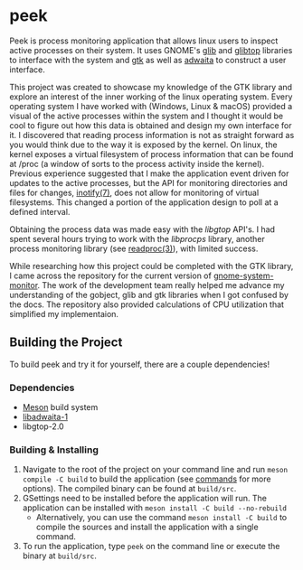 # peek

Peek is process monitoring application that allows linux users to inspect active processes on their system. It uses GNOME's [glib](https://github.com/GNOME/glib) and [glibtop](https://github.com/GNOME/libgtop) libraries to interface with the system and [gtk](https://github.com/GNOME/gtk) as well as [adwaita](https://gnome.pages.gitlab.gnome.org/libadwaita/doc/main/index.html) to construct a user interface.

This project was created to showcase my knowledge of the GTK library and explore an interest of the inner working of the linux operating system. Every operating system I have worked with (Windows, Linux & macOS) provided a visual of the active processes within the system and I thought it would be cool to figure out how this data is obtained and design my own interface for it. I discovered that reading process information is not as straight forward as you would think due to the way it is exposed by the kernel. On linux, the kernel exposes a virtual filesystem of process information that can be found at /proc (a window of sorts to the process activity inside the kernel). Previous experience suggested that I make the application event driven for updates to the active processes, but the API for monitoring directories and files for changes, [inotify(7)](https://www.man7.org/linux/man-pages/man7/inotify.7.html), does not allow for monitoring of virtual filesystems. This changed a portion of the application design to poll at a defined interval.

Obtaining the process data was made easy with the _libgtop_ API's. I had spent several hours trying to work with the _libprocps_ library, another process monitoring library (see [readproc(3)](https://manpages.debian.org/testing/procps/readproc.3.en.html)), with limited success.

While researching how this project could be completed with the GTK library, I came across the repository for the current version of [gnome-system-monitor](https://gitlab.gnome.org/GNOME/gnome-system-monitor/-/tree/master). The work of the development team really helped me advance my understanding of the gobject, glib and gtk libraries when I got confused by the docs. The repository also provided calculations of CPU utilization that simplified my implementaion.

## Building the Project
To build peek and try it for yourself, there are a couple dependencies!
### Dependencies
- [Meson](https://mesonbuild.com/Getting-meson.html) build system
- [libadwaita-1](https://gnome.pages.gitlab.gnome.org/libadwaita/doc/main/index.html)
- libgtop-2.0
### Building & Installing
1. Navigate to the root of the project on your command line and run `meson compile -C build` to build the application (see [commands](https://mesonbuild.com/Commands.html) for more options). The compiled binary can be found at `build/src`.
2. GSettings need to be installed before the application will run. The application can be installed with `meson install -C build --no-rebuild`
   - Alternatively, you can use the command `meson install -C build` to compile the sources and install the application with a single command.
3. To run the application, type `peek` on the command line or execute the binary at `build/src`.
